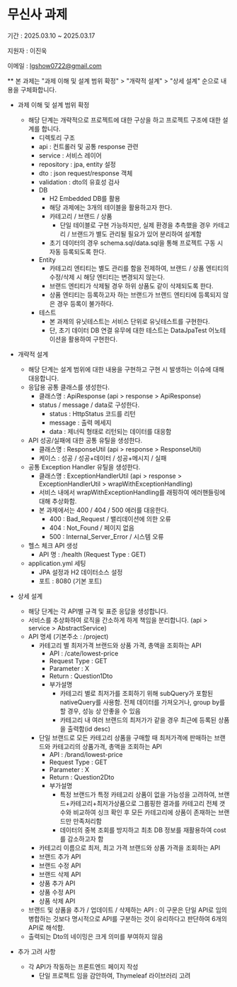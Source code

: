 # 무신사 과제
기간 : 2025.03.10 ~ 2025.03.17

지원자 : 이진욱

이메일 : lgshow0722@gmail.com

** 본 과제는 "과제 이해 및 설계 범위 확정" > "개략적 설계" > "상세 설계" 순으로 내용을 구체화합니다.

* 과제 이해 및 설계 범위 확정
  * 해당 단계는 개략적으로 프로젝트에 대한 구상을 하고 프로젝트 구조에 대한 설계를 합니다.
    *  디렉토리 구조
      * api : 컨트롤러 및 공통 response 관련
      * service : 서비스 레이어
      * repository : jpa, entity 설정
      * dto : json request/response 객체
      * validation : dto의 유효성 검사
    * DB
      * H2 Embedded DB를 활용
      * 해당 과제에는 3개의 테이블을 활용하고자 한다.
      * 카테고리 / 브랜드 / 상품
        * 단일 테이블로 구현 가능하지만, 실제 환경을 추측했을 경우 카테고리 / 브랜드가 별도 관리될 필요가 있어 분리하여 설계함
      * 초기 데이터의 경우 schema.sql/data.sql을 통해 프로젝트 구동 시 자동 등록되도록 한다.
    * Entity
      * 카테고리 엔티티는 별도 관리를 함을 전제하여, 브랜드 / 상품 엔티티의 수정/삭제 시 해당 엔티티는 변경되지 않는다.
      * 브랜드 엔티티가 삭제될 경우 하위 상품도 같이 삭제되도록 한다.
      * 상품 엔티티는 등록하고자 하는 브랜드가 브랜드 엔티티에 등록되지 않은 경우 등록이 불가하다.
    * 테스트
      * 본 과제의 유닛테스트는 서비스 단위로 유닛테스트를 구현한다.
      * 단, 초기 데이터 DB 연결 유무에 대한 테스트는 DataJpaTest 어노테이션을 활용하여 구현한다.
        
* 개략적 설계
  * 해당 단계는 설계 범위에 대한 내용을 구현하고 구현 시 발생하는 이슈에 대해 대응합니다.
  * 응답용 공통 클래스를 생성한다.
    * 클래스명 : ApiResponse (api > response > ApiResponse)
    * status / message / data로 구성한다.
      * status : HttpStatus 코드를 리턴
      * message : 출력 메세지
      * data : 제너릭 형태로 리턴되는 데이터를 대응함
  * API 성공/실패에 대한 공통 유틸을 생성한다.
    * 클래스명 : ResponseUtil (api > response > ResponseUtil)
    * 케이스 : 성공 / 성공+데이터 / 성공+메시지 / 실패
  * 공통 Exception Handler 유틸을 생성한다.
    * 클래스명 : ExceptionHandlerUtil (api > response > ExceptionHandlerUtil > wrapWithExceptionHandling)
    * 서비스 내에서 wrapWithExceptionHandling를 래핑하여 에러핸들링에 대해 추상화함.
    * 본 과제에서는 400 / 404 / 500 에러를 대응한다.
      * 400 : Bad_Request / 밸리데이션에 의한 오류
      * 404 : Not_Found / 페이지 없음
      * 500 : Internal_Server_Error / 시스템 오류
  * 헬스 체크 API 생성
    * API 명 : /health (Request Type : GET)
  * application.yml 세팅
    * JPA 설정과 H2 데이터소스 설정
    * 포트 : 8080 (기본 포트)

* 상세 설계
  * 해당 단계는 각 API별 규격 및 표준 응답을 생성합니다.
  * 서비스를 추상화하여 로직을 간소하게 하게 책임을 분리합니다. (api > service > AbstractService) 
  * API 명세 (기본주소 : /project)
    * 카테고리 별 최저가격 브랜드와 상품 가격, 총액을 조회하는 API
      * API : /cate/lowest-price
      * Request Type : GET
      * Parameter : X
      * Return : Question1Dto
      * 부가설명
        * 카테고리 별로 최저가를 조회하기 위해 subQuery가 포함된 nativeQuery를 사용함. 전체 데이터를 가져오거나, group by를 할 경우, 성능 상 안좋을 수 있음
        * 카테고리 내 여러 브랜드의 최저가가 같을 경우 최근에 등록된 상품을 출력함(id desc)
    * 단일 브랜드로 모든 카테고리 상품을 구매할 때 최저가격에 판매하는 브랜드와 카테고리의 상품가격, 총액을 조회하는 API
      * API : /brand/lowest-price
      * Request Type : GET
      * Parameter : X
      * Return : Question2Dto
      * 부가설명
        * 특정 브랜드가 특정 카테고리 상품이 없을 가능성을 고려하여, 브랜드+카테고리+최저가상품으로 그룹핑한 결과를 카테고리 전체 갯수와 비교하여 싱크 확인 후 모든 카테고리에 상품이 존재하는 브랜드만 만족처리함
        * 데이터의 중복 조회를 방지하고 최초 DB 정보를 재활용하여 cost를 감소하고자 함
    * 카테고리 이름으로 최저, 최고 가격 브랜드와 상품 가격을 조회하는 API
    * 브랜드 추가 API
    * 브랜드 수정 API
    * 브랜드 삭제 API
    * 상품 추가 API
    * 상품 수정 API
    * 상품 삭제 API
  * 브랜드 및 상품을 추가 / 업데이트 / 삭제하는 API : 이 구문은 단일 API로 임의 병합하는 것보다 명시적으로 API를 구분하는 것이 유리하다고 판단하여 6개의 API로 해석함.
  * 출력되는 Dto의 네이밍은 크게 의미를 부여하지 않음

* 추가 고려 사항
  * 각 API가 작동하는 프론트엔드 페이지 작성
    * 단일 프로젝트 임을 감안하여, Thymeleaf 라이브러리 고려